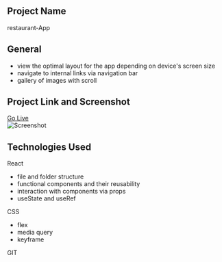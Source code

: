 ## Project Name 
restaurant-App
## General  
- view the optimal layout for the app depending on device's screen size
- navigate to internal links via navigation bar
- gallery of images with scroll
## Project Link and Screenshot  
[Go Live](https://restaurant-app-deployed.netlify.app/)  
![Screenshot](assets/Restaurant-App.png)
## Technologies Used  
React  
 - file and folder structure
 - functional components and their reusability
 - interaction with components via props
 - useState and useRef
   
CSS  
 * flex
 * media query
 * keyframe
   
GIT   


